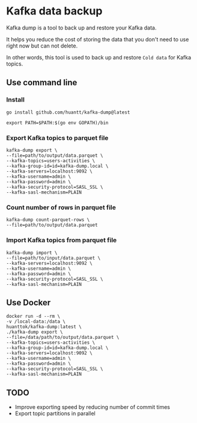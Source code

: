 # Kafka data backup
Kafka dump is a tool to back up and restore your Kafka data.

It helps you reduce the cost of storing the data that you don't need to use right now but can not delete.

In other words, this tool is used to back up and restore `Cold data` for Kafka topics.

## Use command line
### Install
```shell
go install github.com/huantt/kafka-dump@latest
```
```shell
export PATH=$PATH:$(go env GOPATH)/bin
```
### Export Kafka topics to parquet file
```shell
kafka-dump export \
--file=path/to/output/data.parquet \
--kafka-topics=users-activities \
--kafka-group-id=id=kafka-dump.local \
--kafka-servers=localhost:9092 \
--kafka-username=admin \
--kafka-password=admin \
--kafka-security-protocol=SASL_SSL \
--kafka-sasl-mechanism=PLAIN
```

### Count number of rows in parquet file
```shell
kafka-dump count-parquet-rows \
--file=path/to/output/data.parquet
```
### Import Kafka topics from parquet file
```shell
kafka-dump import \
--file=path/to/input/data.parquet \
--kafka-servers=localhost:9092 \
--kafka-username=admin \
--kafka-password=admin \
--kafka-security-protocol=SASL_SSL \
--kafka-sasl-mechanism=PLAIN
```

## Use Docker
```shell
docker run -d --rm \
-v /local-data:/data \
huanttok/kafka-dump:latest \
./kafka-dump export \
--file=/data/path/to/output/data.parquet \
--kafka-topics=users-activities \
--kafka-group-id=id=kafka-dump.local \
--kafka-servers=localhost:9092 \
--kafka-username=admin \
--kafka-password=admin \
--kafka-security-protocol=SASL_SSL \
--kafka-sasl-mechanism=PLAIN
```

## TODO
- Improve exporting speed by reducing number of commit times
- Export topic partitions in parallel